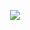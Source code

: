 <p align='center'>
    <img src="https://capsule-render.vercel.app/api?type=waving&color=auto&height=300&section=header&text=welcom%20sweetpotoatoju's%20Github&fontSize=90&animation=fadeIn&fontAlignY=38&desc=Decorate%20GitHub%20Profile%20or%20any%20Repo%20like%20me!&descAlignY=51&descAlign=62"/>
</p>
